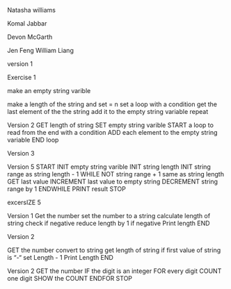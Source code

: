 Natasha williams

Komal Jabbar

Devon McGarth

Jen Feng William Liang

version 1

Exercise 1

make an empty string varible

make a length of the string and set = n
set a loop with a condition
get the last element of the the string
add it to the empty string variable
repeat 

Version 2
GET length of string
SET empty string varible
START a loop to read from the end with a condition
ADD each element to the empty string variable
END loop

Version 3 


Version 5
START
INIT empty string varible
INIT string length
INIT string range as string length - 1
WHILE NOT string range + 1 same as string length 
  GET last value
  INCREMENT last value to empty string
  DECREMENT string range by 1
ENDWHILE
PRINT result
STOP
  
  
  
excersIZE 5

Version 1
Get the number
set the number to a string
calculate length of string
check if negative
	reduce length by 1 if negative
Print length
END

Version 2

GET the number
convert to string
get length of string
if first value of string is “-“
	set Length - 1
Print Length
END


Version 2
GET the number
IF the digit is an integer 
FOR every digit COUNT one digit
	SHOW the COUNT
	ENDFOR
STOP



